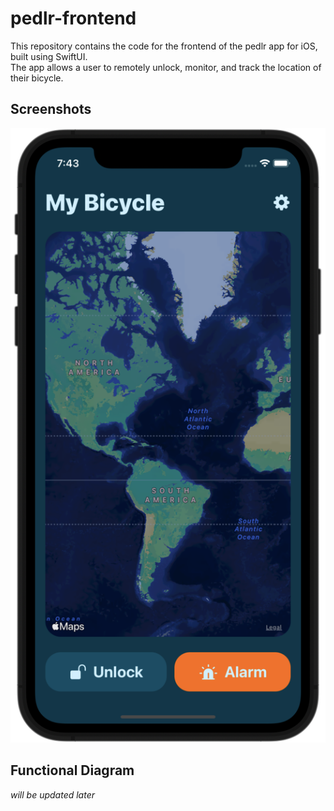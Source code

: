 # pedlr-frontend
This repository contains the code for the frontend of the pedlr app for iOS, built using SwiftUI.  
The app allows a user to remotely unlock, monitor, and track the location of their bicycle.

## Screenshots
![screenshot](/Pictures/screenshot.png?raw=true)

## Functional Diagram
*will be updated later*
